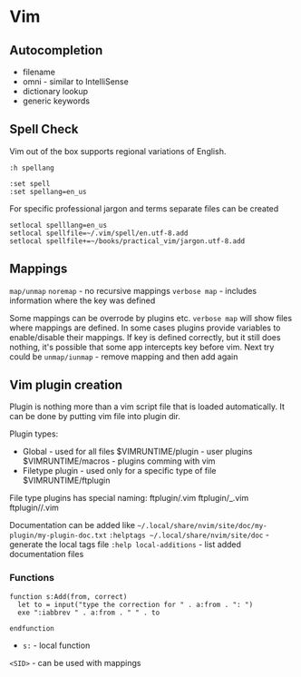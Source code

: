 # Vim

## Autocompletion

* filename
* omni - similar to IntelliSense
* dictionary lookup
* generic keywords

## Spell Check

Vim out of the box supports regional variations of English.
```
:h spellang

:set spell
:set spellang=en_us
```
For specific professional jargon and terms separate files can be created
```
setlocal spelllang=en_us
setlocal spellfile=~/.vim/spell/en.utf-8.add
setlocal spellfile+=~/books/practical_vim/jargon.utf-8.add
```

## Mappings

`map/unmap`
`noremap` - no recursive mappings
`verbose map` - includes information where the key was defined

Some mappings can be overrode by plugins etc. `verbose map` will show files where mappings are defined.
In some cases plugins provide variables to enable/disable their mappings.
If key is defined correctly, but it still does nothing, it's possible that some app intercepts key before vim.
Next try could be `unmap/iunmap` - remove mapping and then add again

## Vim plugin creation

Plugin is nothing more than a vim script file that is loaded automatically.
It can be done by putting vim file into plugin dir.

Plugin types:
* Global - used for all files
  $VIMRUNTIME/plugin - user plugins
  $VIMRUNTIME/macros - plugins comming with vim
* Filetype plugin - used only for a specific type of file
  $VIMRUNTIME/ftplugin

File type plugins has special naming:
ftplugin/<filetype>.vim
ftplugin/<filetype>_<name>.vim
ftplugin/<filetype>/<name>.vim

Documentation can be added like `~/.local/share/nvim/site/doc/my-plugin/my-plugin-doc.txt`
`:helptags ~/.local/share/nvim/site/doc` - generate the local tags file 
`:help local-additions` - list added documentation files

### Functions

```
function s:Add(from, correct)
  let to = input("type the correction for " . a:from . ": ")
  exe ":iabbrev " . a:from . " " . to

endfunction
```

* `s:` - local function

`<SID>` - can be used with mappings
